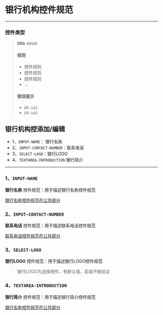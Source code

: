 # 银行机构控件规范

****

### 控件类型

> **title** detail
> 
> #### 规则
> 
> * 控件规则
> * 控件规则
> * 控件规则
> * ...  
> 
> #### 错误提示
> 
> * `ER-id1`
> * `ER-id2`
> 

## 银行机构控添加/编辑

* 1、`INPUT-NAME`： 银行名称
* 2、`INPUT-CONTACT-NUMBER`：联系电话
* 3、`SELECT-LOGO`：银行LOGO
* 4、`TEXTAREA-INTRODUCTION` 银行简介

****

### 1、`INPUT-NAME`

**银行名称** 控件规范：用于描述银行名称控件规范

[银行名称控件规范在公共部分](./common.md/#name)

### 2、`INPUT-CONTACT-NUMBER`

**联系电话** 控件规范：用于描述联系电话控件规范

[联系电话控件规范在公共部分](./common.md/#contactNumber)


### 3、`SELECT-LOGO`

**银行LOGO** 控件规范：用于描述银行LOGO控件规范

> 银行LOGO为选择控件，有默认值，前端不做验证

### 4、`TEXTAREA-INTRODUCTION`

**银行简介** 控件规范：用于描述银行简介控件规范

[银行名称控件规范在公共部分](./common.md/#introduction)
